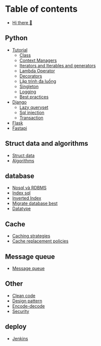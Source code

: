# Table of contents

* [Hi there 👋](README.md)

## Python

* [Tutorial](<README (3).md>)
  * [Class](python/readme-3/class.md)
  * [Context Managers](python/readme-3/context-managers.md)
  * [Iterators and Iterables and generators](python/tutorial/iterators-and-iterables-and-generators.md)
  * [Lambda Operator](python/tutorial/lambda-operator.md)
  * [Decorators](python/tutorial/decorators.md)
  * [Lập trình đa luồng](python/tutorial/lap-trinh-da-luong.md)
  * [Singleton](python/readme-3/singleton.md)
  * [Logging](python/readme-3/logging.md)
  * [Best practices](python/tutorial/best-practices.md)
* [Django](python/django.md)
  * [Lazy queryset](python/django/lazy-queryset.md)
  * [Sql injection](python/django/sql-injection.md)
  * [Transaction](python/django/transaction.md)
* [Flask](python/flask.md)
* [Fastapi](python/fastapi.md)

## Struct data and algorithms

* [Struct data](struct-data-and-algorithms/struct-data.md)
* [Algorithms](struct-data-and-algorithms/algorithms.md)

## database

* [Nosql và RDBMS](<README (2).md>)
* [Index sql](database/index-sql.md)
* [Inverted Index](database/inverted-index.md)
* [Migrate database best](database/migrate-database-best.md)
* [Datatype](database/datatype.md)

## Cache

* [Caching strategies](cache/caching-strategies.md)
* [Cache replacement policies](cache/cache-replacement-policies.md)

## Message queue

* [Message queue](<README (1).md>)

## Other

* [Clean code](other/clean-code.md)
* [Design pattern](other/design-pattern.md)
* [Encode-decode](other/encode-decode.md)
* [Security](other/security.md)

## deploy

* [Jenkins](deploy/jenkins/jenkins.md)
